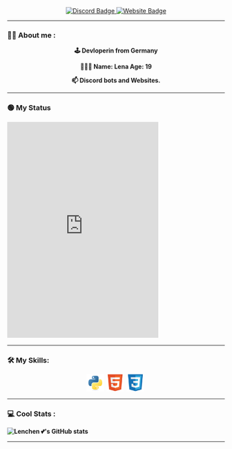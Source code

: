 <div id="badges" align="center">
  <a href="https://discord.gg/ufEjGrbYWw">
    <img src="https://img.shields.io/badge/Discord-informational?logo=discord&logoColor=white&style=for-the-badge" alt="Discord Badge"/>
  <a href="https://gsv2.dev">
    <img src="https://img.shields.io/badge/web-site-blue.svg?logo=data:image/svg%2bxml;base64,PHN2ZyB4bWxucz0iaHR0cDovL3d3dy53My5vcmcvMjAwMC9zdmciIHZlcnNpb249IjEiIHdpZHRoPSI2MDAiIGhlaWdodD0iNjAwIj48cGF0aCBkPSJNMTI5IDExMWMtNTUgNC05MyA2Ni05MyA3OEwwIDM5OGMtMiA3MCAzNiA5MiA2OSA5MWgxYzc5IDAgODctNTcgMTMwLTEyOGgyMDFjNDMgNzEgNTAgMTI4IDEyOSAxMjhoMWMzMyAxIDcxLTIxIDY5LTkxbC0zNi0yMDljMC0xMi00MC03OC05OC03OGgtMTBjLTYzIDAtOTIgMzUtOTIgNDJIMjM2YzAtNy0yOS00Mi05Mi00MmgtMTV6IiBmaWxsPSIjZmZmIi8+PC9zdmc+" alt="Website Badge"/>
  </a>
</div>

---

### :woman_technologist: About me :
<p align="center"><b>🕹 Devloperin from Germany<b/><p/>
<p align="center"><b>🙎🏼‍♂️ Name: Lena
                        Age: 19<b/><p/>
<p align="center"><b>📫 Discord bots and Websites.<b/><p/>

---
### 🟢 My Status
<iframe src="https://discord.com/widget?id=913082943495344179&theme=dark" width="350" height="500" allowtransparency="true" frameborder="0" sandbox="allow-popups allow-popups-to-escape-sandbox allow-same-origin allow-scripts"></iframe>

---

### :hammer_and_wrench: My Skills:
<div align="center">
  <img src="https://github.com/devicons/devicon/blob/master/icons/python/python-original.svg" title="Python" alt="Python" width="40" height="40"/>&nbsp;
  <img src="https://github.com/devicons/devicon/blob/master/icons/html5/html5-original.svg" title="HTML" alt="HTML" width="40" height="40"/>&nbsp;
  <img src="https://github.com/devicons/devicon/blob/master/icons/css3/css3-original.svg" title="CSS" alt="CSS" width="40" height="40"/>&nbsp;
</div>

---

### 💻 Cool Stats :
![Lenchen 💕's GitHub stats](https://github-readme-stats.vercel.app/api?username=Real-Sayya&show_icons=true&theme=radical)
  &nbsp;

---
